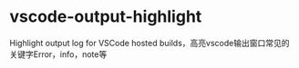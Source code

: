 # vscode-output-highlight
Highlight output log for VSCode hosted builds，高亮vscode输出窗口常见的关键字Error，info，note等
